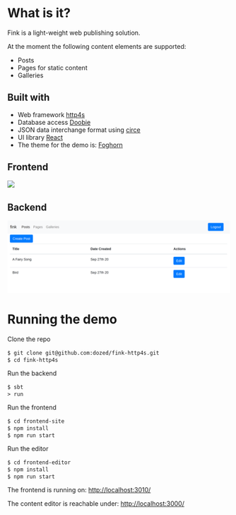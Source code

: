 
# What is it?

Fink is a light-weight web publishing solution.

At the moment the following content elements are supported:

  * Posts
  * Pages for static content
  * Galleries


## Built with

  * Web framework [http4s](https://http4s.org/)
  * Database access [Doobie](https://tpolecat.github.io/doobie/)
  * JSON data interchange format using [circe](https://circe.github.io/circe/)
  * UI library [React](https://reactjs.org/)
  * The theme for the demo is: [Foghorn](http://wptheming.com/foghorn)

## Frontend

<img src="fink-demo.png" />

## Backend

<img src="fink-editor.png" />

# Running the demo

Clone the repo

```
$ git clone git@github.com:dozed/fink-http4s.git
$ cd fink-http4s
```

Run the backend

```
$ sbt
> run
```

Run the frontend

```
$ cd frontend-site
$ npm install
$ npm run start
```

Run the editor

```
$ cd frontend-editor
$ npm install
$ npm run start
```

The frontend is running on: [http://localhost:3010/](http://localhost:3010/)

The content editor is reachable under: [http://localhost:3000/](http://localhost:3000/)

